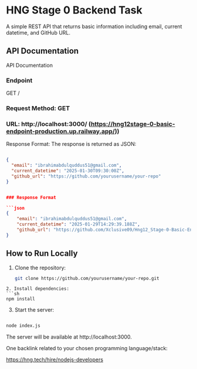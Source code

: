 # HNG Stage 0 Backend Task

A simple REST API that returns basic information including email, current datetime, and GitHub URL.

## API Documentation
API Documentation
### Endpoint
GET /
### Request Method: GET
### URL: http://localhost:3000/ (https://hng12stage-0-basic-endpoint-production.up.railway.app/))
Response Format:
The response is returned as JSON:

```json

{
  "email": "ibrahimabdulquddus51@gmail.com",
  "current_datetime": "2025-01-30T09:30:00Z",
  "github_url": "https://github.com/yourusername/your-repo"
}


### Response Format

```json
{
    "email": "ibrahimabdulquddus51@gmail.com",
    "current_datetime": "2025-01-29T14:29:39.188Z",
    "github_url": "https://github.com/Xclusive09/Hng12_Stage-0-Basic-Endpoint-.git"
}


```

## How to Run Locally
1. Clone the repository:
   ```sh
   git clone https://github.com/yourusername/your-repo.git
```
2. Install dependencies:
```sh
npm install
```
3. Start the server:
``` sh

node index.js
```
The server will be available at http://localhost:3000.

One backlink related to your chosen programming language/stack:

https://hng.tech/hire/nodejs-developers
